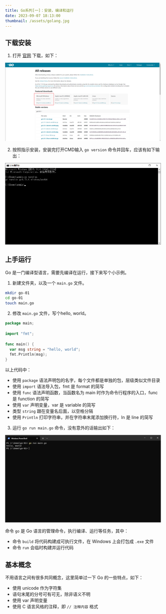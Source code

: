 ```yaml
---
title: Go系列[一]：安装，编译和运行
date: 2023-09-07 18:13:00
thumbnail: /assets/golang.jpg
---
```


## 下载安装

1. 打开 [官网](https://golang.google.cn/dl/) 下载，如下：

![](./image-go-dl.png)

2. 按照指示安装，安装完打开CMD输入 `go version` 命令并回车，应该有如下输出：

![](./image-go-version.png)

## 上手运行

Go 是一门编译型语言，需要先编译在运行，接下来写个小示例。

1. 新建文件夹，以及一个 `main.go` 文件。

```bash
mkdir go-01
cd go-01
touch main.go
```

2. 修改 `main.go` 文件，写个hello, world。

```go
package main;

import "fmt";

func main() {
  var msg string = "hello, world";
  fmt.Println(msg);
}
```

以上代码中：

- 使用 `package` 语法声明包的名字，每个文件都是单独的包，层级类似文件目录
- 使用 `import` 语法导入包，fmt 是 format 的简写
- 使用 `func` 语法声明函数，当函数名为 main 时作为命令行程序的入口，func 是 function 的简写
- 使用 `var` 声明变量，var 是 variable 的简写
- 类型 `string` 跟在变量名后面，以空格分隔
- 使用 `Println` 打印字符串，并在字符串末尾添加换行符，ln 是 line 的简写

3. 运行 `go run main.go` 命令，没有意外的话输出如下：

![](./image-go-run.png)

命令 `go` 是 Go 语言的管理命令，执行编译、运行等任务，其中：

- 命令 `build` 将代码构建成可执行文件，在 Windows 上会打包成 `.exe` 文件
- 命令 `run` 会临时构建并运行代码

## 基本概念

不用语言之间有很多共同概念，这里简单过一下 Go 的一些特点，如下：

- 使用 unicode 作为字符集
- 语句末尾的分号可有可无，除非语义不明
- 使用 var 声明变量
- 使用 C 语言风格的注释，即 `// 注释内容` 格式

